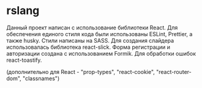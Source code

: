 # rslang

Данный проект написан с использование библиотеки React.
Для обеспечения единого стиля кода были использованы ESLint, Prettier, а также husky.
Стили написаны на SASS.
Для создания слайдера использовалась библиотека react-slick.
Форма регистрации и авторизации создана с использованием Formik.
Для обработки ошибок react-toastify.

(дополнительно для React - "prop-types", "react-cookie", "react-router-dom", "classnames")
